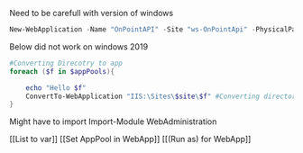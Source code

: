 Need to be carefull with version of windows

```powershell
New-WebApplication -Name "OnPointAPI" -Site "ws-OnPointApi" -PhysicalPath "\\hhcode\code\NonProd\$env\Sites\api\OnPointAPI" -Force -Verbose
```
Below did not work on windows 2019

```powershell
#Converting Direcotry to app
foreach ($f in $appPools){

    echo "Hello $f"
    ConvertTo-WebApplication "IIS:\Sites\$site\$f" #Converting directory to app
}
```

Might have to import
Import-Module WebAdministration

[[List to var]]
[[Set AppPool in WebApp]]
[[(Run as) for WebApp]]